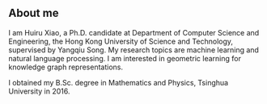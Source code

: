 ## About me

I am Huiru Xiao, a Ph.D. candidate at Department of Computer Science and Engineering, the Hong Kong University of Science and Technology, supervised by Yangqiu Song. My research topics are machine learning and natural language processing. I am interested in geometric learning for knowledge graph representations.

I obtained my B.Sc. degree in Mathematics and Physics, Tsinghua University in 2016. 
